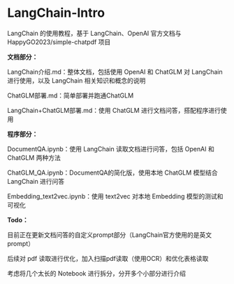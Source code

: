 # LangChain-Intro
LangChain 的使用教程，基于 LangChain、OpenAI 官方文档与 HappyGO2023/simple-chatpdf 项目

**文档部分：**

LangChain介绍.md：整体文档，包括使用 OpenAI 和 ChatGLM 对 LangChain 进行使用，以及 LangChain 相关知识和概念的说明

ChatGLM部署.md：简单部署并跑通ChatGLM

LangChain+ChatGLM部署.md：使用 ChatGLM 进行文档问答，搭配程序进行使用

**程序部分：**

DocumentQA.ipynb：使用 LangChain 读取文档进行问答，包括 OpenAI 和 ChatGLM 两种方法

ChatGLM_QA.ipynb：DocumentQA的简化版，使用本地 ChatGLM 模型结合 LangChain 进行问答

Embedding_text2vec.ipynb：使用 text2vec 对本地 Embedding 模型的测试和可视化

**Todo：**

目前正在更新文档问答的自定义prompt部分（LangChain官方使用的是英文prompt）

后续对 pdf 读取进行优化，加入扫描pdf读取（使用OCR）和优化表格读取

考虑将几个太长的 Notebook 进行拆分，分开多个小部分进行介绍

